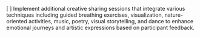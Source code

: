 [ ] Implement additional creative sharing sessions that integrate various techniques including guided breathing exercises, visualization, nature-oriented activities, music, poetry, visual storytelling, and dance to enhance emotional journeys and artistic expressions based on participant feedback.